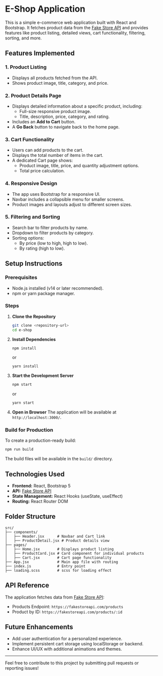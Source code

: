 # E-Shop Application

This is a simple e-commerce web application built with React and Bootstrap. It fetches product data from the [Fake Store API](https://fakestoreapi.com/) and provides features like product listing, detailed views, cart functionality, filtering, sorting, and more.

## Features Implemented

### 1. **Product Listing**
- Displays all products fetched from the API.
- Shows product image, title, category, and price.

### 2. **Product Details Page**
- Displays detailed information about a specific product, including:
  - Full-size responsive product image.
  - Title, description, price, category, and rating.
- Includes an **Add to Cart** button.
- A **Go Back** button to navigate back to the home page.

### 3. **Cart Functionality**
- Users can add products to the cart.
- Displays the total number of items in the cart.
- A dedicated Cart page shows:
  - Product image, title, price, and quantity adjustment options.
  - Total price calculation.

### 4. **Responsive Design**
- The app uses Bootstrap for a responsive UI.
- Navbar includes a collapsible menu for smaller screens.
- Product images and layouts adjust to different screen sizes.

### 5. **Filtering and Sorting**
- Search bar to filter products by name.
- Dropdown to filter products by category.
- Sorting options:
  - By price (low to high, high to low).
  - By rating (high to low).

## Setup Instructions

### Prerequisites
- Node.js installed (v14 or later recommended).
- npm or yarn package manager.

### Steps

1. **Clone the Repository**
   ```bash
   git clone <repository-url>
   cd e-shop
   ```

2. **Install Dependencies**
   ```bash
   npm install
   ```
   or
   ```bash
   yarn install
   ```

3. **Start the Development Server**
   ```bash
   npm start
   ```
   or
   ```bash
   yarn start
   ```

4. **Open in Browser**
   The application will be available at `http://localhost:3000/`.

### Build for Production
To create a production-ready build:
```bash
npm run build
```

The build files will be available in the `build/` directory.

## Technologies Used

- **Frontend:** React, Bootstrap 5
- **API:** [Fake Store API](https://fakestoreapi.com/)
- **State Management:** React Hooks (useState, useEffect)
- **Routing:** React Router DOM

## Folder Structure
```
src/
├── components/
│   ├── Header.jsx      # Navbar and Cart link
│   ├── ProductDetail.jsx # Product details view
├── pages/
│   ├── Home.jsx        # Displays product listing
│   ├── ProductCard.jsx # Card component for individual products
│   ├── Cart.jsx        # Cart page functionality
├── App.jsx             # Main app file with routing
├── index.js            # Entry point
├── loading.scss        # scss for loading effect
```

## API Reference
The application fetches data from [Fake Store API](https://fakestoreapi.com/):
- Products Endpoint: `https://fakestoreapi.com/products`
- Product by ID: `https://fakestoreapi.com/products/:id`

## Future Enhancements
- Add user authentication for a personalized experience.
- Implement persistent cart storage using localStorage or backend.
- Enhance UI/UX with additional animations and themes.

---
Feel free to contribute to this project by submitting pull requests or reporting issues!